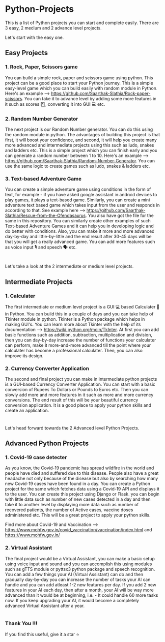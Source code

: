 # Python-Projects
This is a list of Python projects you can start and complete easily. There are 3 easy, 2 medium and 2 advance level projects.

Let's start with the easy one.
## Easy Projects
### 1. Rock, Paper, Scissors game 
You can build a simple rock, paper and scissors game using python. This project can be a good place to start your Python journey. This is a simple easy-level game which you can build easily with random module in Python. Here's an example --> https://github.com/Saarthak-Slathia/Rock-paper-scissors.
You can take it to advance level by adding some more features in it such as scores 1️⃣, converting it into GUI 💻 etc.

### 2. Random Number Generator 
The next project is our Random Number generator. You can do this using the random module in python. The advantages of building this project is that first, it will boost your confidence, and second, it will help you create many more advanced and intermediate projects using this such as ludo, snakes and ladders etc. This is a simple project which you can finish early and you can generate a random number between 1 to 10. Here's an example --> https://github.com/Saarthak-Slathia/Random-Number-Generator.
You can use the same logic to create games such as ludo, snakes & ladders etc.

### 3. Text-based Adventure Game 
You can create a simple adventure game using conditions in the form of text, for example - if you have asked google assistant in android devices to play games, it plays a text-based game. Similarly, you can create a mini adventure text based game which takes input from the user and responds in according to that. 
See example here --> https://github.com/Saarthak-Slathia/Rescue-from-the-Ofendasaurus. You also have got the file for the same in this repository.
You can similarly create other examples of such Text-based Adventure Games and it can help you in developing logic and do better with conditions. Also, you can make it more and more advanced day-by-day and little-by-little and the end result after 30-45 days will be that you will get a really advanced game. You can add more features such as voice input 🎙 and speech 🗣 etc.
#
Let's take a look at the 2 intermediate or medium level projects.

## Intermediate Projects
### 1. Calculater 
The first intermediate or medium level project is a GUI 💻 based Calculater 📱 in Python. You can build this in a couple of days and you can take help of Tkinter module in python. Tkinter is a Python package which helps in making GUI's. You can learn more about Tkinter with the help of its documentation --> https://wiki.python.org/moin/TkInter. 
At first you can add basic functions such as addition, subtraction, multiplication and division, then you can day-by-day increase the number of functions your calculater can perform, make it more-and-more advanced till the point where your calculater has become a professional calculater. Then, you can also improve its design.

### 2. Currency Converter Application
The second and final project you can make in intermediate python projects is a GUI-based Currency Converter Application. You can start with a basic conversion of Rupees To Dollars or Pounds to Euros etc. Then you can slowly add more and more features in it such as more and more currency conversions. The end result of this will be your beautiful currency conversion application. It is a good place to apply your python skills and create an application.

#
Let's head forward towards the 2 Advanced level Python Projects.

## Advanced Python Projects
### 1. Covid-19 case detecter
As you know, the Covid-19 pandemic has spread wildfire in the world and people have died and suffered due to this disease. People also have a great headache not only because of the disease but also by searching how many new Covid-19 cases have been found in a day. You can create a Python project for the same which fetches data using a Covid-19 API and displays it to the user. You can create this project using Django or Flask. you can begin with little data such as number of new cases detected in a day and then take it to another level by displaying more data such as number of recovered patients, the number of Active cases, vaccine doses administered etc. This will be a great project to apply your python skills.

Find more about Covid-19 and Vaccination --> https://www.mohfw.gov.in/covid_vaccination/vaccination/index.html and https://www.mohfw.gov.in/

### 2. Virtual Assistant 
The final project would be a Virtual Assistant, you can make a basic setup using voice input and sound and you can accomplish this using modules such as gTTS module or pyttsx3 python package and speech recognition. You can add a few things your AI (Virtual Assistant) can do and then gradually day-by-day you can increase the number of tasks your AI can handle and you can add atleast 1-2 new features per day. If you add 2 new features in your AI each day, then after a month, your AI will be way more advanced than it would be at beginning, i.e. - It could handle 60 more tasks now. If you keep upgrading your AI, it would become a completely advanced Virtual Assistant after a year.

#

### Thank You !!! ###
If you find this useful, give it a star ⭐
#
